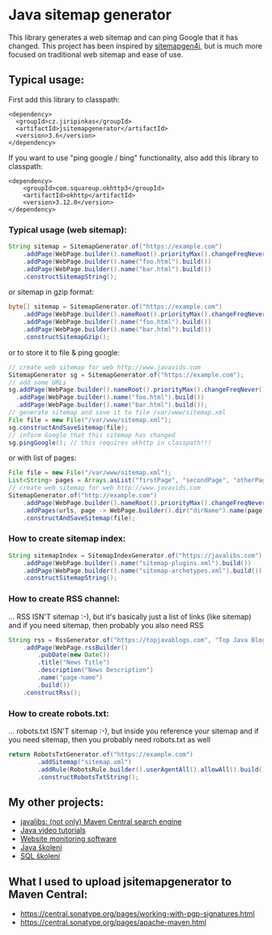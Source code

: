 # Java sitemap generator


This library generates a web sitemap and can ping Google that it has
changed. This project has been inspired by [sitemapgen4j](https://code.google.com/p/sitemapgen4j/),
but is much more focused on traditional web sitemap and ease of use.

## Typical usage:

First add this library to classpath:

    <dependency>
      <groupId>cz.jiripinkas</groupId>
      <artifactId>jsitemapgenerator</artifactId>
      <version>3.6</version>
    </dependency>

If you want to use "ping google / bing" functionality, also add this library to classpath:

    <dependency>
        <groupId>com.squareup.okhttp3</groupId>
        <artifactId>okhttp</artifactId>
        <version>3.12.0</version>
    </dependency>

### Typical usage (web sitemap):

```java
String sitemap = SitemapGenerator.of("https://example.com")
    .addPage(WebPage.builder().nameRoot().priorityMax().changeFreqNever().lastModNow().build())
    .addPage(WebPage.builder().name("foo.html").build())
    .addPage(WebPage.builder().name("bar.html").build())
    .constructSitemapString();
```

or sitemap in gzip format:

```java
byte[] sitemap = SitemapGenerator.of("https://example.com")
    .addPage(WebPage.builder().nameRoot().priorityMax().changeFreqNever().lastModNow().build())
    .addPage(WebPage.builder().name("foo.html").build())
    .addPage(WebPage.builder().name("bar.html").build())
    .constructSitemapGzip();
```

or to store it to file & ping google:

```java
// create web sitemap for web http://www.javavids.com
SitemapGenerator sg = SitemapGenerator.of("https://example.com");
// add some URLs
sg.addPage(WebPage.builder().nameRoot().priorityMax().changeFreqNever().lastModNow().build())
  .addPage(WebPage.builder().name("foo.html").build())
  .addPage(WebPage.builder().name("bar.html").build());
// generate sitemap and save it to file /var/www/sitemap.xml
File file = new File("/var/www/sitemap.xml");
sg.constructAndSaveSitemap(file);
// inform Google that this sitemap has changed
sg.pingGoogle(); // this requires okhttp in classpath!!!
```

or with list of pages:

```java
File file = new File("/var/www/sitemap.xml");
List<String> pages = Arrays.asList("firstPage", "secondPage", "otherPage");
// create web sitemap for web http://www.javavids.com
SitemapGenerator.of("http://example.com")
    .addPage(WebPage.builder().nameRoot().priorityMax().changeFreqNever().lastModNow().build())
    .addPages(urls, page -> WebPage.builder().dir("dirName").name(page).priorityMax().changeFreqNever().lastModNow().build())
    .constructAndSaveSitemap(file);
```

### How to create sitemap index:

```java
String sitemapIndex = SitemapIndexGenerator.of("https://javalibs.com")
    .addPage(WebPage.builder().name("sitemap-plugins.xml").build())
    .addPage(WebPage.builder().name("sitemap-archetypes.xml").build())
    .constructSitemapString();
```

### How to create RSS channel:

... RSS ISN'T sitemap :-), but it's basically just a list of links (like sitemap) and if you need sitemap, then probably you also need RSS

```java
String rss = RssGenerator.of("https://topjavablogs.com", "Top Java Blogs", "Best Java Blogs")
    .addPage(WebPage.rssBuilder()
        .pubDate(new Date())
        .title("News Title")
        .description("News Description")
        .name("page-name")
        .build())
    .constructRss();
```

### How to create robots.txt:

... robots.txt ISN'T sitemap :-), but inside you reference your sitemap and if you need sitemap, then you probably need robots.txt as well

```java
return RobotsTxtGenerator.of("https://example.com")
        .addSitemap("sitemap.xml")
        .addRule(RobotsRule.builder().userAgentAll().allowAll().build())
        .constructRobotsTxtString();
```

## My other projects:

- [javalibs: (not only) Maven Central search engine](https://javalibs.com)
- [Java video tutorials](https://javavids.com)
- [Website monitoring software](http://sitemonitoring.sourceforge.net/)
- [Java školení](https://www.java-skoleni.cz)
- [SQL školení](https://www.sql-skoleni.cz)

## What I used to upload jsitemapgenerator to Maven Central:

- https://central.sonatype.org/pages/working-with-pgp-signatures.html
- https://central.sonatype.org/pages/apache-maven.html